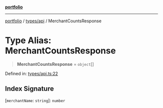 [**portfolio**](../../../README.md)

***

[portfolio](../../../modules.md) / [types/api](../README.md) / MerchantCountsResponse

# Type Alias: MerchantCountsResponse

> **MerchantCountsResponse** = `object`[]

Defined in: [types/api.ts:22](https://github.com/tnorlund/Portfolio/blob/6846296160cfd8089a42e003c062b1a290f94fed/portfolio/types/api.ts#L22)

## Index Signature

\[`merchantName`: `string`\]: `number`
